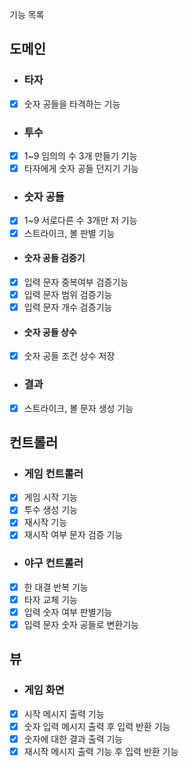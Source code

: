 기능 목록
## 도메인
- ### 타자
- [x] 숫자 공들을 타격하는 기능

- ### 투수
- [x] 1~9 임의의 수 3개 만들기 기능
- [x] 타자에게 숫자 공들 던지기 기능

- ### 숫자 공들
- [x] 1~9 서로다른 수 3개만 저 기능
- [x] 스트라이크, 볼 판별 기능

 - #### 숫자 공들 검증기
- [x] 입력 문자 중복여부 검증기능
- [x] 입력 문자 범위 검증기능
- [x] 입력 문자 개수 검증기능

- #### 숫자 공들 상수
- [x] 숫자 공들 조건 상수 저장

- ### 결과
- [x] 스트라이크, 볼 문자 생성 기능

## 컨트롤러
- ### 게임 컨트롤러
- [x] 게임 시작 기능
- [x] 투수 생성 기능
- [x] 재시작 기능
- [x] 재시작 여부 문자 검증 기능

- ### 야구 컨트롤러
- [x] 한 대결 반복 기능
- [x] 타자 교체 기능
- [x] 입력 숫자 여부 판별기능
- [x] 입력 문자 숫자 공들로 변환기능

## 뷰
- ### 게임 화면
- [x] 시작 메시지 출력 기능
- [x] 숫자 입력 메시지 출력 후 입력 반환 기능
- [x] 숫자에 대한 결과 출력 기능
- [x] 재시작 메시지 출력 기능 후 입력 반환 기능